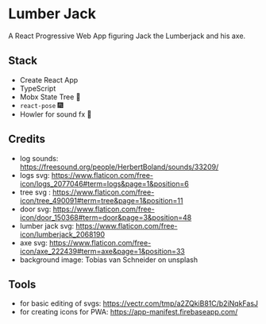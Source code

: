 # Lumber Jack

A React Progressive Web App figuring Jack the Lumberjack and his axe.

## Stack

- Create React App
- TypeScript
- Mobx State Tree 🎉
- `react-pose` 🎆
- Howler for sound fx 📢

## Credits

- log sounds: https://freesound.org/people/HerbertBoland/sounds/33209/
- logs svg: https://www.flaticon.com/free-icon/logs_2077046#term=logs&page=1&position=6
- tree svg : https://www.flaticon.com/free-icon/tree_490091#term=tree&page=1&position=11
- door svg: https://www.flaticon.com/free-icon/door_150368#term=door&page=3&position=48
- lumber jack svg: https://www.flaticon.com/free-icon/lumberjack_2068190
- axe svg: https://www.flaticon.com/free-icon/axe_222439#term=axe&page=1&position=33
- background image: Tobias van Schneider on unsplash

## Tools

- for basic editing of svgs: https://vectr.com/tmp/a2ZQkiB81C/b2iNqkFasJ
- for creating icons for PWA: https://app-manifest.firebaseapp.com/
